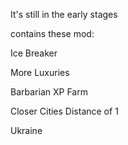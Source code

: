 It's still in the early stages

contains these mod:

Ice Breaker

More Luxuries

Barbarian XP Farm

Closer Cities Distance of 1

Ukraine
